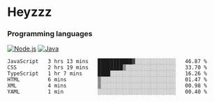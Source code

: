 # Heyzzz  

### Programming languages  

[![Node.js](https://img.shields.io/badge/-Node.js-262626?style=for-the-badge)](https://nodejs.org)
[![Java](https://img.shields.io/badge/-Java-262626?style=for-the-badge)](https://java.com)

<!--START_SECTION:waka-->

```text
JavaScript   3 hrs 13 mins   ███████████▓░░░░░░░░░░░░░   46.87 %
CSS          2 hrs 19 mins   ████████▒░░░░░░░░░░░░░░░░   33.70 %
TypeScript   1 hr 7 mins     ████░░░░░░░░░░░░░░░░░░░░░   16.26 %
HTML         6 mins          ▒░░░░░░░░░░░░░░░░░░░░░░░░   01.47 %
XML          4 mins          ▒░░░░░░░░░░░░░░░░░░░░░░░░   00.98 %
YAML         1 min           ░░░░░░░░░░░░░░░░░░░░░░░░░   00.40 %
```

<!--END_SECTION:waka-->
